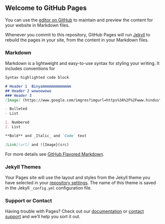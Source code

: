 ## Welcome to GitHub Pages

You can use the [editor on GitHub](https://github.com/binibb/CourseraTest/edit/master/README.md) to maintain and preview the content for your website in Markdown files.

Whenever you commit to this repository, GitHub Pages will run [Jekyll](https://jekyllrb.com/) to rebuild the pages in your site, from the content in your Markdown files.

### Markdown

Markdown is a lightweight and easy-to-use syntax for styling your writing. It includes conventions for

```markdown
Syntax highlighted code block

# Header 1  Binyammmmmmmmmmmmm
## Header 2 wowoowowo
### Header 3
[Image] (https://www.google.com/imgres?imgurl=https%3A%2F%2Fwww.hindustantimes.com%2Frf%2Fimage_size_960x540%2FHT%2Fp2%2F2018%2F11%2F10%2FPictures%2F_fea09362-e4d7-11e8-a684-a3b63261dee4.JPG&imgrefurl=https%3A%2F%2Fwww.hindustantimes.com%2Fhollywood%2Fwhy-thanos-spared-avengers-life-in-avengers-infinity-war-marvel-exec-gives-the-definitive-answer%2Fstory-Y2ITh3c4JVop2OfxSgacxL.html&docid=ewNa6YMolaE2YM&tbnid=nQYXiPSqSm41SM%3A&vet=10ahUKEwiKt7Do2-HiAhUHc98KHbt8AZMQMwhrKAMwAw..i&w=960&h=540&bih=625&biw=1366&q=avengers%20thanos&ved=0ahUKEwiKt7Do2-HiAhUHc98KHbt8AZMQMwhrKAMwAw&iact=mrc&uact=8)

- Bulleted
- List

1. Numbered
2. List

**Bold** and _Italic_ and `Code` text

[Link](url) and ![Image}(src)
```

For more details see [GitHub Flavored Markdown](https://guides.github.com/features/mastering-markdown/).

### Jekyll Themes

Your Pages site will use the layout and styles from the Jekyll theme you have selected in your [repository settings](https://github.com/binibb/CourseraTest/settings). The name of this theme is saved in the Jekyll `_config.yml` configuration file.

### Support or Contact

Having trouble with Pages? Check out our [documentation](https://help.github.com/categories/github-pages-basics/) or [contact support](https://github.com/contact) and we’ll help you sort it out.
